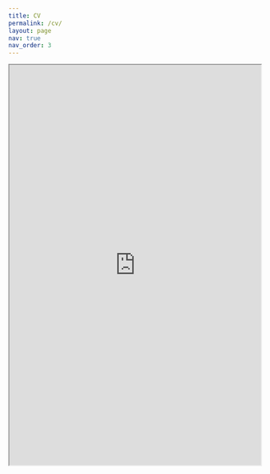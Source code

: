 ```yaml
---
title: CV
permalink: /cv/
layout: page
nav: true
nav_order: 3
---
```


<iframe src="https://ratzanyelrincon.github.io/assets/pdf/CV_Ratzanyel_Rincon.pdf" width="100%" height="800px">    </iframe>

